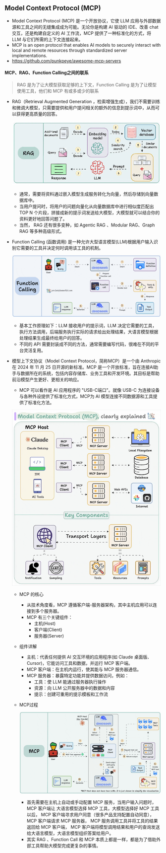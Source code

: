 ## Model Context Protocol (MCP)
- Model Context Protocol (MCP) 是一个开放协议，它使 LLM 应用与外部数据源和工具之间的无缝集成成为可能。无论你是构建 AI 驱动的 IDE、改善 chat 交互，还是构建自定义的 AI 工作流，MCP 提供了一种标准化的方式，将 LLM 与它们所需的上下文连接起来。
- MCP is an open protocol that enables AI models to securely interact with local and remote resources through standardized server implementations.
- https://github.com/punkpeye/awesome-mcp-servers

#### MCP、RAG、Function Calling之间的联系
> RAG 是为了让大模型获取足够的上下文，Function Calling 是为了让模型使用工具，他们和 MCP 有或多或少的联系

- RAG（Retrieval Augmented Generation ，检索增强生成），我们不需要训练和微调大模型，只需要提供和用户提问相关的额外的信息到提示词中，从而可以获得更高质量的回答。

 	![images/RAG.png](images/RAG.png)

	- 通常，需要将资料通过嵌入模型生成服务转化为向量，然后存储到向量数据库中。
	- 当用户提问时，将用户的问题向量化从向量数据库中进行相似度匹配出 TOP N 个片段，拼接成新的提示词发送给大模型，大模型就可以结合你的资料更好地回答问题了。
	- 当然， RAG 还有很多变种，如 Agentic RAG 、Modular RAG、Graph RAG 等多种高级形式。
- Function Calling (函数调用) 是一种允许大型语言模型(LLM)根据用户输入识别它需要的工具并决定何时调用该工具的机制。

	![images/FunctionCalling.gif](images/FunctionCalling.gif)

	- 基本工作原理如下：LLM 接收用户的提示词，LLM 决定它需要的工具，执行方法调用，后端服务执行实际的请求给出处理结果，大语言模型根据处理结果生成最终给用户的回答。
	- 不同的 API 需要封装成不同的方法，通常需要编写代码，很难在不同的平台灵活复用。
- 模型上下文协议（Model Context Protocol，简称MCP）是一个由 Anthropic 在 2024 年 11 月 25 日开源的新标准。MCP 是一个开放标准，旨在连接AI助手与数据所在的系统，包括内容存储库、业务工具和开发环境。其目标是帮助前沿模型产生更好、更相关的响应。
	- MCP 可以看作是 AI 应用程序的 "USB-C端口"。就像 USB-C 为连接设备与各种外设提供了标准化方式，MCP为 AI 模型连接不同数据源和工具提供了标准化方法。

	![images/MCP.gif](images/MCP.gif)

	- MCP 的核心
		- 从技术角度看，MCP 遵循客户端-服务器架构，其中主机应用可以连接到多个服务器。
		- MCP 有三个关键组件：
			- 主机(Host)
			- 客户端(Client)
			- 服务器(Server)
	- 组件详解
		- 主机：代表任何提供 AI 交互环境的应用程序(如 Claude 桌面版、Cursor)，它能访问工具和数据，并运行 MCP 客户端。
		- MCP 客户端：在主机内运行，使其能与 MCP 服务器通信。
		- MCP 服务器：暴露特定功能并提供数据访问，例如：
			- 工具：使 LLM 能通过服务器执行操作
			- 资源：向 LLM 公开服务器中的数据和内容
			- 提示：创建可重用的提示模板和工作流
	- MCP过程

		![images/MCP_PROCESS.gif](images/MCP_PROCESS.gif)
	
		- 首先需要在主机上自动或手动配置 MCP 服务，当用户输入问题时， MCP 客户端让 大语言模型选择 MCP 工具，大模型选择好 MCP 工具以后， MCP 客户端寻求用户同意（很多产品支持配置自动同意），MCP 客户端请求 MCP 服务器， MCP 服务调用工具并将工具的结果返回给 MCP 客户端， MCP 客户端将模型调用结果和用户的查询发送给大语言模型，大语言模型组织答案给用户。
		- 其实 RAG 、Function Call 和 MCP 本质上都是一样，都是为了借助外部工具帮助大模型完成更复杂的事情。